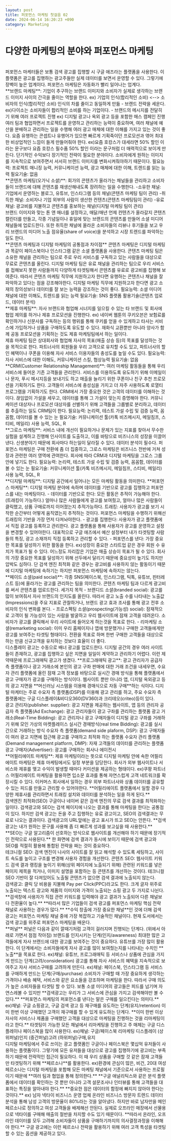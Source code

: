 ```yaml
---
layout: post
title: 퍼포먼스 마케팅 첫걸음 02
date: 2024-06-14 16:20:23 +090
category: Marketing
---
```

# 다양한 마케팅의 분야와 퍼포먼스 마케팅  

<br>  
퍼포먼스 마케터들은 보통 검색 광고를 집행할 시 구글 애즈라는 플랫폼을 사용한다.  
이 플랫폼은 광고를 집행하는 광고주들만 실제 데이터를 보면서 운영할 수 있다.  
그렇기에 장벽이 높은 업계이다.  
퍼포먼스 마케팅은 자동화가 빨리 일어나는 업계다.  
<br>  
**브랜드 마케팅**: 기업이 추구하는 브랜드 이미지와 소비자가 실제로 생각하는 브랜드 이미지 사이의 간극을 줄이는 역할을 한다.  
ex) 기업의 인식(합리적인 소비) <--> 소비자의 인식(합리적인 소비)  
                인식의 차를 줄이고 동일하게 만듦  
- 브랜드 전략을 세운다.  
ex)다이소는 소비자들이 합리적인 소비를 하는 기업이다.  
- 브랜드의 메시지를 전달히기 위해 여러 프로젝트 진행  
ex) 디지털 광고나 옥외 광고 등을 포함한 매스 캠페인 진행  
여러 팀과 협업하면서 프로젝트를 운영하고 관리하는 능력이 중요하며, 여러 채널에 예산을 분배하고 관리하는 일을 수행해  
여러 광고 매체에 대한 이해를 가지고 있는 것이 좋다.  
요즘 유행하는 콘셉트나 유행어가 있으면 빠르게 기획죽이던 프로모션과 엮어 최대한 비상업적인 느낌이 들게 만들어줘야 한다.  
ex)요즘 호캉스가 대세라면 50% 할인 이라는 문구보다 요즘 호캉스 필수품 50% 할인 이라는 문구처럼 더 매력적으로 보이게 만든다.  
단기적인 수익보다 장기적인 전략이 필요한 분야이다. 소비자에게 원하는 이미지를 지속적으로 보여주면서 서서히 브랜드 이미지를 변화시켜줘야하기 때문이다.  
필요능력: 프로젝트 매니징 능력, 커뮤니케이션 능력, 광고 매체에 대한 이해, 트렌드를 읽는 능력  
필요기술: 없음  
<br>  
**콘텐츠 마케팅(오가닉 소셜)**: 회가의 콘텐츠가 올라가는 채널들을 관리하고 소비자들이 브랜드에 대해 콘텐츠를 재생산해내도록 장려하는 일을 수행한다.  
-소유한 채널: 기업에서 운영하는 블로그, 유튜브, 인스타그램 등의 채널(콘텐츠 마케팅 팀이 관리)  
-취득한 채널: 소비자나 기업 외부의 사람이 생산한 컨텐츠(콘텐츠 마케팅팀이 관리)  
-유료 채널: 광고비를 지불하고 콘텐츠를 홍보하는 채널(디지털 마케팅 팀이 관리)  
<br>  
브랜드 이미지와 맞는 톤 앤 매너를 설정하고, 매달/매년 언제 컨텐츠가 올라갈지 콘텐츠 캘린더를 만들고,  
각종 기념일이나 휴일에 맞는 브랜드의 콘텐츠를 만들어 소셜 미디어 채널들에 업로드한다.  
또한 취득한 채널에 올라온 소비자들의 리뷰나 후기들을 보고 우리 브랜드의 미디어 노출 점유율(share of voice)을 분석하고 시장 트렌드를 파악하는 일도 한다.  
<br>
**콘텐츠 마케팅과 디지털 마케팅의 공통점과 차이점**  
콘텐츠 마케팅은 디지털 마케팅과 똑같이 페이스북이나 인스타그램 같은 소셜 플랫폼을 사용한다.  
콘텐츠 마케팅 팀은 소유한 채널을 관리하는 팀으로 주로 우리 서비스를 구독하고 있는 사람들을 대상으로 무료로 콘텐츠를 올린다. 
디지털 마케팅 팀은 유료 채널을 관리하는 팀으로 우리 서비스를 접해보지 못한 사람들까지 다양하게 타겟팅해서 콘텐츠를 유료로 광고비를 집행해 보여준다.  
따라서 콘텐츠 마케팅 직무에 지원하고자 한다면 유행하는 콘텐츠나 채널을 잘 파악하고 있다는 점을 강조해야한다.  
디지털 마케팅 직무에 지원하고자 한다면 광고 소재의 창의성보다 데이터를 잘 보는 능력을 강조하는 것이 좋다.  
필요능력: 소셜 미디어 채널에 대한 이해도, 트렌드를 읽는 능력  
필요기술: SNS 플랫폼 활용기술(콘텐츠 업로드, 데이터 분석)  
<br>  
**제휴 마케팅**: 자사 브랜드와 협업해 시너지를 일으킬 수 있는 타 브랜드 및 회사에 협업 제의를 하거나 제휴 프로모션을 진행한다.  
ex) 네이버 웹툰의 쿠키오븐은 보험료를 확인하거나 신문사를 구독하는 등의 행위를 통해 쿠키를 얻을 수 있게하고 타사는 서비스에 가입하거나 상품을 구매하도록 유도할 수 있다.  
재화식 교환뿐만 아니라 양사가 함께 공동 프로모션을 기획하는 것도 제휴 마케팅팀에서 하는 일이다.  
<br>  
제휴 마케팅 팀은 상대회사와 협업해 자사의 목표(매출 상승 등)의 목표를 달성하는 것을 목적으로 한다.  
파트너사의 회원들을 우리 고객으로 유치할 수도 있고, 파트너사의 할인 혜택이나 쿠폰을 이용해 자사 서비스 이용자들의 충성도를 높일 수도 있다.  
필요능력: 자사 서비스에 대한 이해도, 커뮤니케이션 스킬, 협상능력  
필요기술: 없음  
<br>  
**CRM(Customer Relationship Management)**: 여러 마케팅 활동들을 통해 우리 서비스에 들어온 기존 고객들을 관리한다.  
서비스를 이용하도록 유도하기 위해 이메일이나 문자, 푸시 메시지등을 보내기도 하고 매출을 늘리기 위한 쿠폰이나 친구 추천 프로모션을 기획하기도 한다.  
고객들이 서비스에 충성심을 가지고 더 자주 사용하도록 로열티 프로그램을 기획하기도 한다.  
CRM에서 가장 중요한 것은 고객의 데이터를 이해하는 것이다. 끊임없이 가설을 세우고, 데이터를 통해 그 가설이 맞는지 증명해야 한다.  
커뮤니케이션 대상자나 프로모션 대상자를 선별하기 위해 고객들을 그룹별로 분리하고, 데이터를 추출하는 일도 CRM팀이 한다.  
필요능력: 논리력, 테스트 가설 수립 및 검증 능력, 꼼꼼함, 데이터를 볼 수 있는 눈  
필요기술: 커뮤니케이션 툴(카톡 비즈메시지, 메일침프, 스티비, 메일리) 사용 능력, SQL, R  
<br>  
**그로스 마케팅**: 서비스 내에 개선이 필요하거나 문제가 있는 지표를 찾아서 무수한 실험을 설계하고 진행해 인사이트를 도출하고, 이를 바탕으로 비즈니스의 성장을 이끌어낸다.  
신생분야기 때문에 회사마다 하는일이 달라질 수 있다. 데이터 분석이 필수다.  
퍼포먼스 마케팅은 구매 전환에 좀 더 집중하고, 그로스 마케팅은 비즈니스 전반에 거쳐 성장과 관련한 여러 영역에 관여한다.  
회사에 따라 CRM과 디지털 마케팅을 그로스 그룹안에 넣기도 한다.  
필요능력: 논리력, 테스트 가설 수립 및 검증 능력, 꼼꼼함, 데이터를 볼 수 있는 눈  
필요기술: 커뮤니케이션 툴(카톡 비즈메시지, 메일침프, 스티비, 메일리) 사용 능력, SQL, R  
<br>  
**디지털 마케팅**: 디지털 공간에서 일어나는 모든 마케팅 활동을 의미한다.  
**퍼포먼스 마케팅**: 디지털 마케팅 분야에 속하며 데이터를 기반으로 광고를 집행하고 퍼포먼스를 내는 마케팅이다.  
- 데이터를 기반으로 한다: 모든 활동은 추적이 가능해야 한다.(트래킹이 가능하다.)  
얼마나 많은 사람들에게 광고를 보여줬고, 얼마나 많은 사람들이 클릭했고, 상품 구매로까지 이어졌는지 추적가능하다.  
트래킹: 사용자가 광고를 보기 시작한 순간부터 어떻게 움직였는지 추적하는 것이다.  
퍼포먼스 마케팅을 수행하기 위해선 트래킹의 기반을 가장 먼저 다져놔야한다.  
- 광고를 집행한다: 사용자가 광고 플랫폼에서 직접 광고를 등록하고 관리한다.  
광고 플랫폼을 통해 사용자가 광고를 운영하고 설정을 변경할 수 있어야한다.  
대표적으로 구글 애즈에서 예산 설정부터 내가 타겟팅할 사람들의 특징, 광고 소재까지 직접 등록하고 관리할 수 있다.  
- 퍼포먼스를 낸다: 가장 중요한 목표를 달성하기 위한 활동을 한다.  
ex)성장이 중요한 스타트업 같은 경우 회원 수 유치가 목표가 될 수 있다. 어느정도 자리잡은 기업은 매출 상승이 목표가 될 수 있다.  
회사의 가장 중요한 목표를 달성하기 위해 선두에서 달리기 때문에 중요성이 높기도 하지만 압박도 심하다.  
단 검색 엔진 최적화 같은 경우는 광고비를 사용하지 않는 활동이기 때문에 디지털 마케팅에 속하기는 하지만 퍼포먼스 마케팅에 속하지는 않는다.  
<br>  
**페이드 소셜(paid social)**: 각종 SNS(페이스북, 인스타그램, 틱톡, 유튜브, 핀터레스트 등)에 올라가는 광고를 관리하는 팀을 의미한다.  
콘텐츠 마케팅 팀과 다르게 광고비를 써서 콘텐츠를 업로드한다.  
세가지 목적  
- 브랜디드 소셜(branded social): 광고를 많이 보여줘서 자사 브랜드의 인지도를 올린다. 따라서 광고 노출 수를 나타내는 노출값(Impressions)을 주요 지표로 관찰하거나,  
브랜드 광고 효과 조사를 통해 광고 전후 소비자의 인식 변화를 본다.    
- 프로스펙팅 소셜(prospecting(가능성) social): 잠재적으로 고객이 될 가능성이 있는 사람을 발굴하고 우리 웹사이트에 잠재 고객을 데려온다.  
소비자가 광고를 클릭해서 우리 사이트에 들어오게 하는것을 목표로 한다.  
- 리마케팅 소셜(remarketing social): 이미 우리 홈페이지나 앱에 방문했거나 구매한 고객들에게만 광고를 보여주는 타겟팅 형태이다.  
전환을 목표로 하며 한번 구매한 고객들을 대상으로 하는 만큼 신규고객을 유치하는 것보다 효율이 더 좋다.  
<br>  
디스플레이 광고는 수동으로 배너 광고를 업로드한다. 디지털 공간의 경우 여러 사이트들이 존재하고, 광고를 집행하고 싶은 지면을 일일이 계약하고 관리하기 어렵다.  
이런 제약때문에 프로그래매틱 광고가 생겼다.  
**프로그래매틱 광고**: 광고 관리자가 공급자 측 플랫폼이나 광고 거래소에 본인의 광고 구좌 판매에 대한 거래 조건을 내세우면,  
수요자 관리 플랫폼에 올린 잠재 고객 정보를 바탕으로 실시간 경매 방식을 통해 플랫폼에서 광고 구매자가 광고를 구매하는 방식이다.  
웹사이트 뿐만 아니라 앱, 디지털 옥외광고 등의 광고 지면을 **머신러닝 시스템을 이용해 경매식으로 자동 구매**하는 식이다.  
디지털 마케터는 주로 수요자 측 플랫폼(DSP)를 이용해 광고 관리를 하고, 주요 수요자 측 플랫폼에는 구글 디스플레이&비디오360(DV360)과 크리테오(criteo)등이 있다.  
<br>  
광고 관리자(publisher. supplier): 광고 지면을 제공하는 웹사이트, 앱 등의 관리자  
공급자 측 플랫폼(Ad Exchange): 광고 관리자들이 광고 구좌를 관리하는 플랫폼  
광고 거래소(Real-Time Bidding): 광고 관리자나 광고 구매자들이 디지털 광고 구좌를 거래하기 위해 모인 가상의 마켓플레이스  
실시간 경매방식(real time Bidding): 광고를 실시간으로 거래하는 방식  
수요자 측 플랫폼(demand side plaform, DSP): 광고 구매자들이 여러 광고 지면에 접근해 광고를 구매하고 최적화 하는 플랫폼  
수요자 관리 플랫폼(Demand management platform, DMP): 자재 고객들의 데이터를 관리하는 플랫폼  
광고 구매자(Advertiser): 광고를 구매하는 회사나 에이전시  
<br>  
**어필리에이트 마케팅**: 제휴 마케팅이라는 뜻으로 디지털 마케팅 안에 속한 어필리에이트 마케팅은 제휴 마케팅에서도 일정 부분을 담당한다.  
회사가 외부 웹사이트나 서비스와 제휴를 맺고 수익이 발생할 때마다 커미션을 제공하는 형태이다.  
ex)쿠팡 파트너스  
어필리에이트 마케팅을 활용하면 입소문 효과를 통해 자연스럽게 고객 네트워크를 확장시킬 수 있다.  
이커머스 회사에서 일하는 경우 외부 파트너사와 상품 데이터를 공유할 수 있는 피드를 만들고 관리할 수 있어야한다.  
**어필리에이트 플랫폼에서 일할 경우 다양한 제휴사를 관리하면서 트래킹 설치와 데이터를 분석하는 일을 하게 된다.**  
<br>  
검색엔진 최적화(SEO) 구글이나 네이버 같은 검색 엔진의 무료 검색 결과를 최적화하는 일이다.  
검색광고와 SEO는 검색 페이지에 나오는 결과를 통해 마케팅을 한다는 공통점이 있다.  
하지만 검색 광고는 돈을 주고 집행하는 유료 광고이고, SEO의 검색결과는 무료로 나오는 결과이다.  
검색광고의 URL앞에는 광고 표시가 뜨고 SEO는 안뜬다.  
**검색광고는 내가 원하는 문구를 사용해 좀 더 빠르게 성과를 보고싶을 때 사용한다.**  
**SEO는 구글 알고리즘이 선호하는 방식으로 웹사이트를 개선해야 하기 때문에 장기적인 전략으로 사용된다.**  
한 화면에 검색 결과가 동시에 보이기 때문에 검색 광고와 SEO를 적절히 활용해 통합된 전략을 짜는 것이 중요하다.  
<br>  
테크니컬 SEO: 검색 엔진이 나사의 사이트를 잘 읽고 해석할 수 있도록 세팅하고, 사이트 속도를 높이고 구조를 변경해 사용자 경험을 개선한다.  
콘텐츠 SEO: 웹사이트 키워드 검색 결과 랭킹을 높이기 위해(상위 페이지에 노출되기 위해) 관련된 키워드를 넣은 페이지 제목을 적거나, 이미지 설명을 포함하는 등 콘텐츠를 개선하는 것이다.  
테크니컬 SEO 기반이 잘 다져있어도 노출될 콘텐츠가 없으면 검색 결과에 노출되지 않는다.  
<br>  
검색광고: 클릭 당 비용을 지불해 Pay per Click(PPC)라고도 한다.  
크게 글자 위주로 노출되는 텍스트 광고와 제품의 이미지와 가격이 노출되는 쇼핑 광고 두 가지로 나뉜다.  
**검색창에 사용자가 직접 관련 키워드를 입력해야 광고 결과가 노출되어 다른 채널보다 전환율이 높다.**  
**따라서 많은 기업들이 검색 광고를 퍼포먼스 마케팅 핵심 전략 채널로 사용하는 경우가 많다.**   
**수익 창출에 가장 중요한 채널**인 것에 더해 검색 광고는 퍼포먼스 마케팅 채널 중에 가장 복잡하고 기술적인 채널이다.  
현재 도서에서는 검색 광고를 위주로 퍼포먼스 마케팅을 배운다.  
<br>  
**퍼널**  
퍼널은 다음과 같이 깔때기처럼 고객이 걸러지며 진행되는 단계다.  (위에서 아래로 가면서 점점 작아짐)  
브랜드를 인지시키는 단계(인지/awareness)  
최대한 많은 고객들에게 자사 브랜드에 대한 광고를 보여주는 것이 중요하다. 유튜브를 가장 많이 활용한다.  
이 단계에서는 소비자들에게 자사 광고를 많이 보여줬는지를 나타내는 수치인 **노출**을 목표로 한다.  
ex)채널: 유튜브, 프로그래매틱 등  
서비스나 상품에 관심을 가지게 만드는 단계(고려/consideration)  
광고를 통해 자사 서비스의 혜택을 지속적으로 보여주고 자사 서비스구매를 고려하게 만든다.  
ex)채널: 페이스북, 인스타그램 등  
서비스를 구매하게 만드는 단계(구매/purchase)  
소비자가 구매할 때 가장 중요하게 생각하는 가격이나 배송 혜택, 서비스와 같은 요소들을 강조하며 마케팅을 한다.  
따라서 구매 의도가 높은 소비자들을 타겟팅 할 수 있다.  
보통 소셜 미디어의 광고들은 피드를 넘기며 자연스레볼 수 있지만 **검색광고는 우리가 그 서비스에 관심을 가지고 검색해야만 볼 수 있다.**  
**퍼포먼스 마케팅의 퍼포먼스를 낸다는 말은 구매를 일으킨다는 의미다.**  
ex)채널: 구글 쇼핑광고, 구글 검색 광고 등  
재구매를 유도하는 단계(유지/retention)  
이미 한번 이상 구매했던 고객이 재구매를 할 수 있게 유도하는 단계다.  
**이미 한번 이상 자사의 서비스나 제품을 구매했던 고객을 대상으로 마케팅을 진행하는 것을 리마케팅이라고 한다.**  
타겟팅이 가능한 모든 채널에서 리마케팅을 진행하고 주 매체는 구글 디스플레이나 페이스북을 많이 사용한다.  
ex)채널: 구글/페이스북 리마케팅 디스플레이  
(상위퍼널)인지  
(중간퍼널)고려  
(하위퍼널)구매,유지  
<br>  
디지털 마케팅에서 주로 쓰이는 광고 플랫폼인 구글이나 페이스북은 몇십억 유저들이 사용하는 플랫폼이다.  
그렇기에 모든 유저들을 대상으로 광고를 집행하기에 광고비는 부족하기 때문에 전략적인 접근이 필요하다.  
이 때 우리 상품을 구매할 것 같은 잠재 고객들만 타겟팅하기 위해 **페르소나**를 활용한다.  
ex)환경에 관심이 많은, 비건, 20대 여성  
페르소나는 디지털 마케팅을 포함해 모든 마케팅 채널에서 기준으로서 사용하는 프로필이기 때문에 **여러 팀과 협업을 통해 정의한다.**  
**구글 애널리틱스와 같은 분석 플랫폼에서 데이터를 확인하는 것 뿐만 아니라 고객 설문조사나 인터뷰를 통해 고객들을 대표하는 특징을 알아내야 한다.**  
**중요한 점은 데이터의 함정에 빠지지 않아야 한다는 것이다.**  
ex) 남자 넥타이 비즈니스 운영 업체  
온라인 비즈니스 방문자 트렌드 데이터 분석을 통해 남성 고객의 방문율이 80%라는 것을 알아냈다.  
하지만 바로 남자만을 메인 페르소나로 정의하고 여성 고객들을 배제해선 안된다.  
실제로 오프라인 매장에서 선물용으로 넥타이를 구매해 매출의 절반을 차지할 수도 있기 때문이다.  
**따라서 온라인, 오프라인 데이터를 모두 고려해 소비자들이 상품을 구매하기까지의 의사결정과정을 이해해야 한다.**  
구글 광고에는 이런 페르소나 전략을 활용하기 위해 여러 고객 특성을 타겟팅 할 수 있는 옵션을 제공하고 있다.  
